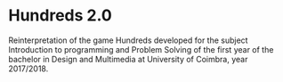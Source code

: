 # Hundreds 2.0
Reinterpretation of the game Hundreds developed for the subject Introduction to programming and Problem Solving of the first year of the bachelor in Design and Multimedia at University of Coimbra, year 2017/2018.
